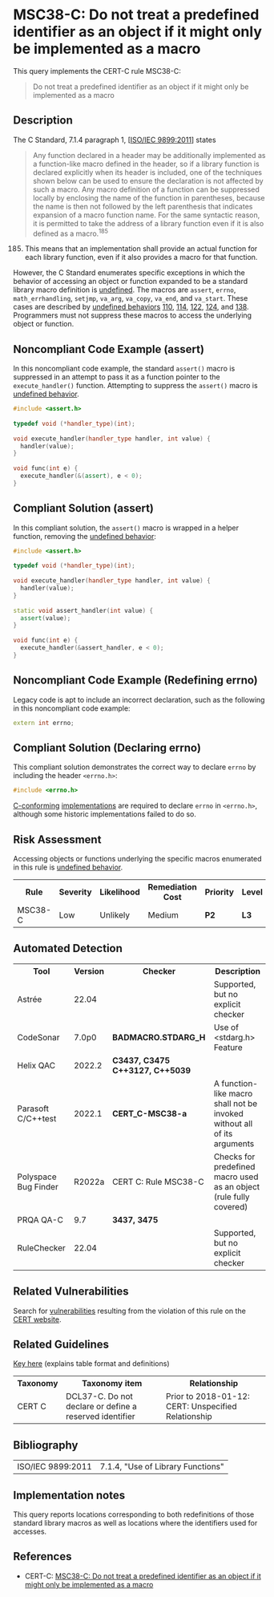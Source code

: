 # MSC38-C: Do not treat a predefined identifier as an object if it might only be implemented as a macro

This query implements the CERT-C rule MSC38-C:

> Do not treat a predefined identifier as an object if it might only be implemented as a macro



## Description

The C Standard, 7.1.4 paragraph 1, \[[ISO/IEC 9899:2011](https://wiki.sei.cmu.edu/confluence/display/c/AA.+Bibliography#AA.Bibliography-ISO%2FIEC9899-2011)\] states

> Any function declared in a header may be additionally implemented as a function-like macro defined in the header, so if a library function is declared explicitly when its header is included, one of the techniques shown below can be used to ensure the declaration is not affected by such a macro. Any macro definition of a function can be suppressed locally by enclosing the name of the function in parentheses, because the name is then not followed by the left parenthesis that indicates expansion of a macro function name. For the same syntactic reason, it is permitted to take the address of a library function even if it is also defined as a macro.<sup>185</sup>


185. This means that an implementation shall provide an actual function for each library function, even if it also provides a macro for that function.

However, the C Standard enumerates specific exceptions in which the behavior of accessing an object or function expanded to be a standard library macro definition is [undefined](https://wiki.sei.cmu.edu/confluence/display/c/BB.+Definitions#BB.Definitions-undefinedbehavior). The macros are `assert`, `errno`, `math_errhandling`, `setjmp`, `va_arg`, `va_copy`, `va_end`, and `va_start`. These cases are described by [undefined behaviors](https://wiki.sei.cmu.edu/confluence/display/c/BB.+Definitions#BB.Definitions-undefinedbehavior) [110](https://wiki.sei.cmu.edu/confluence/display/c/CC.+Undefined+Behavior#CC.UndefinedBehavior-ub_110), [114](https://wiki.sei.cmu.edu/confluence/display/c/CC.+Undefined+Behavior#CC.UndefinedBehavior-ub_114), [122](https://wiki.sei.cmu.edu/confluence/display/c/CC.+Undefined+Behavior#CC.UndefinedBehavior-ub_122), [124](https://wiki.sei.cmu.edu/confluence/display/c/CC.+Undefined+Behavior#CC.UndefinedBehavior-ub_124), and [138](https://wiki.sei.cmu.edu/confluence/display/c/CC.+Undefined+Behavior#CC.UndefinedBehavior-ub_138). Programmers must not suppress these macros to access the underlying object or function.

## Noncompliant Code Example (assert)

In this noncompliant code example, the standard `assert()` macro is suppressed in an attempt to pass it as a function pointer to the  `execute_handler()` function. Attempting to suppress the `assert()` macro is [undefined behavior](https://wiki.sei.cmu.edu/confluence/display/c/BB.+Definitions#BB.Definitions-undefinedbehavior).

```cpp
#include <assert.h>
 
typedef void (*handler_type)(int);
 
void execute_handler(handler_type handler, int value) {
  handler(value);
}
 
void func(int e) {
  execute_handler(&(assert), e < 0);
} 
```

## Compliant Solution (assert)

In this compliant solution, the `assert()` macro is wrapped in a helper function, removing the [undefined behavior](https://wiki.sei.cmu.edu/confluence/display/c/BB.+Definitions#BB.Definitions-undefinedbehavior):

```cpp
#include <assert.h>
 
typedef void (*handler_type)(int);
 
void execute_handler(handler_type handler, int value) {
  handler(value);
}
 
static void assert_handler(int value) {
  assert(value);
}
 
void func(int e) {
  execute_handler(&assert_handler, e < 0);
}
```

## Noncompliant Code Example (Redefining errno)

Legacy code is apt to include an incorrect declaration, such as the following in this noncompliant code example:

```cpp
extern int errno;

```

## Compliant Solution (Declaring errno)

This compliant solution demonstrates the correct way to declare `errno` by including the header `<errno.h>`:

```cpp
#include <errno.h>

```
[C-conforming](https://wiki.sei.cmu.edu/confluence/display/c/BB.+Definitions#BB.Definitions-conformingprogram) [implementations](https://wiki.sei.cmu.edu/confluence/display/c/BB.+Definitions#BB.Definitions-implementation) are required to declare `errno` in `<errno.h>`, although some historic implementations failed to do so.

## Risk Assessment

Accessing objects or functions underlying the specific macros enumerated in this rule is [undefined behavior](https://wiki.sei.cmu.edu/confluence/display/c/BB.+Definitions#BB.Definitions-undefinedbehavior).

<table> <tbody> <tr> <th> Rule </th> <th> Severity </th> <th> Likelihood </th> <th> Remediation Cost </th> <th> Priority </th> <th> Level </th> </tr> <tr> <td> MSC38-C </td> <td> Low </td> <td> Unlikely </td> <td> Medium </td> <td> <strong>P2</strong> </td> <td> <strong>L3</strong> </td> </tr> </tbody> </table>


## Automated Detection

<table> <tbody> <tr> <th> Tool </th> <th> Version </th> <th> Checker </th> <th> Description </th> </tr> <tr> <td> <a> Astrée </a> </td> <td> 22.04 </td> <td> </td> <td> Supported, but no explicit checker </td> </tr> <tr> <td> <a> CodeSonar </a> </td> <td> 7.0p0 </td> <td> <strong>BADMACRO.STDARG_H</strong> </td> <td> Use of &lt;stdarg.h&gt; Feature </td> </tr> <tr> <td> <a> Helix QAC </a> </td> <td> 2022.2 </td> <td> <strong>C3437, C3475</strong> <strong>C++3127, C++5039</strong> </td> <td> </td> </tr> <tr> <td> <a> Parasoft C/C++test </a> </td> <td> 2022.1 </td> <td> <strong>CERT_C-MSC38-a</strong> </td> <td> A function-like macro shall not be invoked without all of its arguments </td> </tr> <tr> <td> <a> Polyspace Bug Finder </a> </td> <td> R2022a </td> <td> <a> CERT C: Rule MSC38-C </a> </td> <td> Checks for predefined macro used as an object (rule fully covered) </td> </tr> <tr> <td> <a> PRQA QA-C </a> </td> <td> 9.7 </td> <td> <strong>3437, 3475</strong> </td> <td> </td> </tr> <tr> <td> <a> RuleChecker </a> </td> <td> 22.04 </td> <td> </td> <td> Supported, but no explicit checker </td> </tr> </tbody> </table>


## Related Vulnerabilities

Search for [vulnerabilities](https://wiki.sei.cmu.edu/confluence/display/c/BB.+Definitions#BB.Definitions-vulnerability) resulting from the violation of this rule on the [CERT website](https://www.kb.cert.org/vulnotes/bymetric?searchview&query=FIELD+KEYWORDS+contains+MSC38-C).

## Related Guidelines

[Key here](https://wiki.sei.cmu.edu/confluence/display/c/How+this+Coding+Standard+is+Organized#HowthisCodingStandardisOrganized-RelatedGuidelines) (explains table format and definitions)

<table> <tbody> <tr> <th> Taxonomy </th> <th> Taxonomy item </th> <th> Relationship </th> </tr> <tr> <td> <a> CERT C </a> </td> <td> <a> DCL37-C. Do not declare or define a reserved identifier </a> </td> <td> Prior to 2018-01-12: CERT: Unspecified Relationship </td> </tr> </tbody> </table>


## Bibliography

<table> <tbody> <tr> <td> <a> ISO/IEC 9899:2011 </a> </td> <td> 7.1.4, "Use of Library Functions" </td> </tr> </tbody> </table>


## Implementation notes

This query reports locations corresponding to both redefinitions of those standard library macros as well as locations where the identifiers used for accesses.

## References

* CERT-C: [MSC38-C: Do not treat a predefined identifier as an object if it might only be implemented as a macro](https://wiki.sei.cmu.edu/confluence/display/c)
